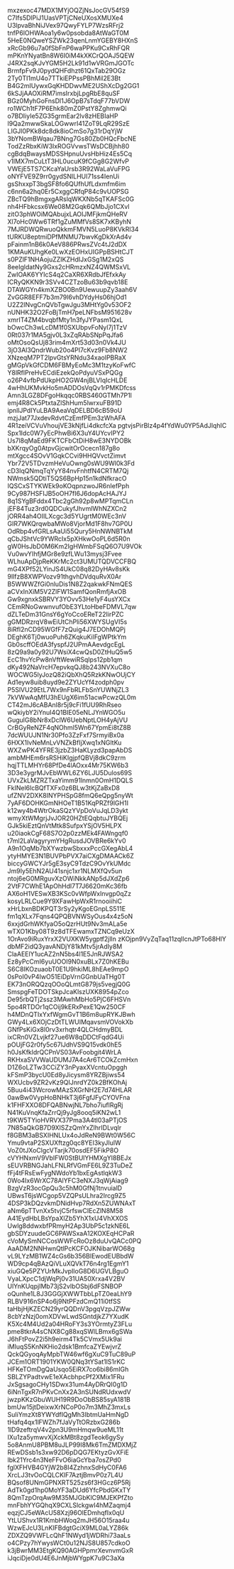 mxzexoc47MDX1MYjOQZjNsJocGV54fS9
C7Ifs5DlPiJ1UasVPTjCNeUXosXMUXe4
U3lpvaBhNiJVex97QwyFYLP7WzsRFrj2
tnfP6lOHWAoa1y6w0psobda8AtWaGT0M
5HeE0NQweYSZWk23qenLnmYGEBY8HXnS
xRcGb96u7a0fSbFnP6waPPKu9CxRhFQR
mPKnYNyatBn8W6I0iM4kXKCrQOAJ5QEW
J4RX2sqKJvYGM5H2Lk91d1wVRGmJGOTc
BrmfpFv9J0pydQHFdhzt61QxTab29OGz
2Ty0TI1mU4o7TTkiEPPssPBhMil2E3Bt
B4G2mIUywxGqKHDDwvME2UShXcDg2GG1
6kSJjAAOXiRM7imsIrxbjLpgRbE8quSF
BGz0MyhGoFnsDl1J6OpB7sTdqF77bVDW
ro1WCh1tF7P6Ehk80mZ0PstY8ZghmwQi
o7BDIiyIe5ZG35grmEar2lv8zHEBIaHP
l9Qa2mwwSkaLOGwwrI41ZoT9LqR29SzE
LIGJl0PKk8dc8dk8ioCmSo7g31rDqYjW
3bYNomBWqau7BNng7Gs80Zb0HQcFbcNE
TodZzRbxKiW3lxROGVvwsTWsDCBjhh80
cgBdqBwaysMDSSHpnuUvsHbHiz4Es5Cq
v1lMX7mCuLtT3HL0ucuK9fCGg8G2WfvP
VWEjE5TS7CKcaYaUrsb3R92WaLaVuFPG
oNYFVE9Z9rr0gydSNlLHUI71ss4IenUi
gsShxxpT3bgSF8fo6QUfhUfLdxmfm6im
c6nn6a2hq0Er5CxggCRfqP84c9vUOPSG
ZBcTQ9hBmgxgARslqWKXNb5qTKAFSc0G
nh4HFbkcsx6We08M2Gqk6QMbJjo1CXvl
zitO3phWOiMQAbujxLAOIJMFjkmQHeRV
Xl7oHc0Ww6TRf1gZuMMfVs8SK7xKByhN
7MJRDWQRwuoQkkmFMVN5LuoP8KVkRl34
tURKU8eptmiDPfMNMU7bwvKgDkXrAd4v
pFainm1nB6k0AeV886PRwsZVc4tJ2dDX
1KMAuKUhgKe0LwXzEOHxUIGPpBSHtCJT
s0PZlF1NHAojuZZIKZHdIJxGSg1M2xQS
8eeIgldatNy9Gxs2cHRmzxNZ4QWMSxVL
ZwIOAK6YYIcS4q2CaXR6XRdbJfEfxkAy
ICRyQKKN9r3SVv4CZTzoBu63b9qvb18E
DTAWGYn4kmXZBO0Bn9UewuupZy3aah6V
ZvGGR8EFF7b3m79l6vhDYdyHs06hjOd1
U2Z2INvgCnQVbTgwJgu3MHtYg0v53OF2
nUNHK32O2FoBjTmH7peLNFbsM951628v
xmrIT4ZM4bvqbfMty1n3fyJYPasm1QxL
bOwcCh3wLcDM1f0SXUbpvFoNyl7j1TzV
0Rt037r1MA5gjv0L3xZqRAbSNpPqJfa6
oMtOsoQsUj83rim4mXrt53d03n0Vk4JU
3jO3Al3QndrWub20o4PI7cKvz9Fb8NW2
XNzeqM7PT2lpvGtsYRNdu34xaolPBRaX
gMGpVkGfCDM6FBMyEoMc3M1tzyKoFwfC
Y8lRflPreHvECdiEzekQoPdyuVSxPQGg
o26P4vfbPdUkpHO2GW4njBLVIqIcHLDE
4wHhUKMvkHo5mADDOsVqQv1rPMKDfcss
Amn3LGZ8DFgoHkqqc0RBS460GTMh7P1l
emj4R8Ck5PtxtaZlShHum5lwrxuFB91D
ipnllJPdIYuLBA9AeaVqDELBD6cB59oU
mzjJat77JxdevRdvtCzEmfPEm3zWhAFA
4R1zeiVCVuVhoujVE3kNjfLi4dkcfcXa
pgtvjsPirBlz4p4fYdWu0YP5AdJlqhIC
Spx1Idc0W7yEcPhwBi6X3uY4UYcvIPY2
Us7l8qMaEd9FKTCFbCtDiH8wE3NYDOBk
bXKrqyOg0AtpvGjcwitOrOcecn187g8o
mtXgcc4SOvV1GqkCCvi9HHQVvctZimvt
Ybr72V5TDvzmHeVuOwng0sWU9Wl0k3Fd
cD3lqQNmqTqYyY84nvFnhtfN4CRTM7Qj
NWmsk5QDtiT5QS6BpHp15n1kdNfkracO
IQSCxSTYKWEk9oKOqpnzwoJR6nIefPph
9Cy987HSFIJB5oOH7fI6J6dopAcHAJYJ
8q1SYgBFddx4Tbc2gGh92p8wMPTqmCLn
jEF84Tuz3rd0QDCukyfJhvmlWhNZXCn2
jORR4ah4OIILXcgc3d5YUgrtM0WEc3nV
GIR7WKQrqwbaMWo8VjorMd1F8hv7GP0U
OdRbp4vfGRLsAaUi55Qury5HnNWNBTkM
qCbJShtVc9YWRcIx5pXHkwOoPL6d5R0n
gW0HsJbD0M6Km2IgHWmbFSqQ6O7U9VOk
Vu0wvYIhfjMGr8e9zfLWu13mysj3Fvee
WLhuApDjpReKKrMc2ct3UMUTQDVCCFBQ
mG4XPf52LYinJS4UkC08q82DyHAv8sKk
9llfzB8XWPVozv91thgvhDVdquRvX0Ar
B5WWWZfGi0nluDis1N8Z2qakwkFNmQES
aCVxInXiM5V2ZlFW1SamfQonRmfjAxOB
Gw9xgnxkSBRVY3YOvv53He1yF4usYXCx
CEmRNoGwwnvufObE3YLtoHbeFDMVL7qw
dZLTeDm31GnsY6gYoCcoEReT22IirPZC
gGMDRzrqV8wEiUtChPli56XWYSUgVI5s
8iRfl2nCD95WGfF7zQuig4J7EDOhMQPj
DEghK6Tj0wuoPuh6ZKqkuKilFgWPtkYm
Gb0scffOEdA3fyspfJ2UPmAAevdgcEgL
8zQ9a9a0y92U7WsiX4cwQsD0ZtHuQ5w5
EcC1hvYcPw8nVftWewiRSqIps12pb1qm
dKy492NaVrcH7epvkqQJ8b243NVXuC8o
WOCWG5lyJozQ82iQbXhQ5RzkKNwOUjCY
Ad1eyw8uib8uyd9e2ZYUcYf4zodph0pv
P5SlVU29EtL7Wx9nFbRLFbSnYUWNjZL3
7kVWwAqMfU3hEUgX6im51acwPcwzQL0m
CT42mJ6cABAnl8r5j9cFi1fUU9RhRseo
wQkiybY2iYnuI4Q1BIE05eNLJYnWGO5u
GugulG8bNr8xDclW6UebNptLOH4yAjVU
CrBGyReNZF4qNOhml5Wn67YpmEi8tZ8B
7dcWUUJN1Nr30Pfo3ZzFxf7SrmyiBx0a
6HXX1IvNeMnLvVNZkBfIjXwq1xNGltKu
WXZwPK4YFRE3jzbZ3HaKLyzd3papAbDS
ambMHEm6rsRSHiKIgjpfQBVj8dkC9zrm
hqjTTLMHYr68PfDe4lAOxx4Mr75KW6b3
3D3e3ygrMJvEbWWL6ZY6LJU5Dulos69S
UVxZkLMZRZTxaYimm91lnmn0OmH1DQLS
FkINel6lcBQfTXFx0z6BLw3tKjZaBxD8
ufZNV2DXK8INYPHSpG8fmQ6eQpg5nyWt
7yAF6DOHKGmNHOeT1B51KqPRZf9lGH1I
k12wy4b4WtrOkaSQzYVpDoVuJqLD3ykt
wmyXtWMgrjJvJOR20HZtEQqbtuJYBQEj
GJk5kiEztQnVtMtk8SufpxYSjOV5HLPX
u20iaokCgF68S7O2p0zzMEk4FAWngqf0
t7ml2LaVagyrymYHgRusdJOVBRe6kYv0
A9n1OqMb7bXYwzbwSbxxxPccGXegAbL4
ytyHMYE3N1BUVPbPVX7aiCXgDMAACk6Z
biccyGWCYJr5gE3syC9TdzC9OvYkUMdc
Jm9Iy5EhN2AU41snjc1xr1NLMXfQv5un
ntoj6eG0MRguvXzOWiNkkANp5dJXdZp6
2VtF7CWhE1ApOhHdl7T7J6620mKc36fb
AX6oH1VESwXB3KSc0vWfpWxlnvgp0qZz
kosyLRLCue9Y9XFawHpWxR1rnooiihiC
xHrLbxnBDKPQT3rSy2yKgoEGnpLS511E
fm1qXLx7Fqns4QPQBVNWSyOus4x4z5oN
6xxjdGrhWKfyaO5oQzrHUt9Nv3mALa5e
wTXO1Kby08T9z8dTFEwamxTZNCq9eUzX
1OrAvo9iRuxYrxX2VUXKW5ygptf2jlln
zKOjpn9VyZqTaq11zqIlcnJtPTo68HlY
dbMF2idQ3yavANDjY81kMtv5jrAdIy8M
ClaAEElY1ucAZ2nN5bs4l1E5JnRJWSA2
Ez8yPcCmI6yuUOOI9N0xuBLx7Z0hKEBu
S6C8IKOzuaobT0E1U9hkiML8hEAe9mpO
0sPoI0vP4IwO51EiDpVrnGGnbUaTHg0T
EK73nORQQzqOOoQLmtG879js5vegjQ0G
SmspgFeTDOTSkpJcaKlszUXK8954pZco
De95rbQTj2ssz3MAwhMbHo5PjC6FHSVn
5po4RTDOr1qCOij9kERxPexE1Qw250CF
h4MDnQTIxYxfWgmGvT1B6m8upRYKJBwh
GWy4Lx6XOjCzDtTLWUIMqavsmVOVokXb
GNfPsKiGx8l0rv3xrhqtr4QLCHdmyBDL
ixCRn0VZLvjkf27ue6W8qDDCtFqdG4Ui
pOUjFG2r0fy5c67lJdhVS9Q15vdk0hE5
h0JsKfkldrQCPnVS03AvFoobgit4WrLA
RKHxaSVVWaUDUMJ7A4cAr6TCOkZcmHxn
D1Z6oLZTw3CCiZY3nPyaxXVcntuOpggh
kFSmP3bycU0Ed8yJicysm8YRZBjiws54
WXUcbv9ZR2vKz9QIJnrdYZ0k2BfKOhAj
5Buu4i43WcrowMAzSXGrNH2E7d74HLAR
0awBw0VypHoBNHkT3j6FgfJFyCYOVFna
k1FHFXXO8DFQABNwjNL7bho7iuflRgRj
N41KuVnqKfaZrrQj9yJg8ooq5iKN2wL1
t9KW5TYioHVRVX37Pma3A4tl03aPTjOS
7N85aQkGB7D9XlSZzQmYxZlhrIDLvqIr
f8GBM3aBSXIHNLUx4oJdReN9BWt0W56C
Ymu9vtaP2SXUXftzg0qc8YEI3kyJIulW
VoZ0tJXoClgcVTarjk70osdEF5FikP8O
cVYHNxmV9VbIFW0StBUlYHMXgYl8BEJx
sEUVRBNGJahLFNLRfVGmFE6L9Z3TuDeZ
fFj4tFRsEwFygNWdoYb1bxEgAstlqkW3
0Wo4Ix6WrXC78AlYFC3eNXJ3qWjAiag9
BzgVzR3ocGpQu3c5hM0GfNj1tnvuialD
UBwsT6jsWCgop5VZQPsULhra2Ircg9Z5
4DSP3kDQzvkmDNidHvp7RdXn5ZUWNAxT
aNm6pTTvnXx5tvjC5rfswCIEcZlN8M58
A41EydHbLBsYpaXlZb5YhX1xU4VhXXOS
Uwlg8ddwxbfPRmyH2Ap3UbP5c1zkNE6L
gbSDYzuudeGC6PAWSxaA12KOXEqHCPaR
cVoMySmNCCosWWFcRoOz8duUvQACc0PQ
AaADM2NNHwnQtlPcKCFOJKNibarWO68g
vL9LYzMB1WZ4cGs6b356BlEwodEUBbdW
WD9cp4qBAzQiVLuXQVkT76n4rg1EgmY1
xiuGQe5PZYUrMkJvpIloG8D6UGVLBguO
VyaLXpcC1djWqPj0v31UA50Xrxa4V2BV
UlYnKUqpjIMb73jS2vlbOSbj6dFSNBOP
oQunhe1L8J3GGGjXWWTbbLpTZ0eaLhY9
RLBV916nSP4o6j9NtPFzdCmQ11i0tfSS
taHbjHjKZECN29yrQQDnV3pgqVzpJZWw
8cbYzNzj0omXDVwLwdSGntdjkZ7YXudK
K5Xc4M4Ud2a04HRoFY3s3YOrmtyZ3FLu
pme8tkrA4sCNX8Cg88xqSWlLBmx6gSWa
J6hFtPovZ2i5h9eirm4Tk5CVmx5Uk9ai
iMIuqS5KnNKHio2dsk1BmfcaZYEwjvrZ
QckQGyoqAyMpbTW46wf6gXuC9TuC89uP
JCEm1ORT1901YKW0QNq3tYSat1lS1rKC
HFKeTOmDgQaUsqo5EiRX7co6bi86mIGh
SBLZYPadtvwE1eXAcbhpcPf2XMix1FRu
JxSgsagoCHy1SDwx31um4AyDRrQI0g1D
6iNnTgxR7nPKvCnXx2A3nSUNdRUdxwdV
jwzpKKzGbuWUH19R9DoObBS85syA181B
bmUw15jtDeixwXrNCoP0o7m3MhZ3mxLs
SuIiYmzXt8YWYdfIQgMh3IbtmUaHmNgD
tHafq4qx1lFWZh7fJaVyTtORzbxG286b
1lD9zeftrqV4v2pn3U9mHmqw9ueML11t
IXu1za5ymwvXjXckMBt8zgdTeok6gySy
5o8AnmU8PBM8uJLP99I8Mk6TmZMDXMjZ
REwDSsb1s3xw92D6pDQG7EKtyzGvXFiE
lbk21Yrc4n3NeFFvO6iaGcYba7osZPd0
fglXFHVB4GYjW2b8I4ZzhnxSdHyC0FA6
XrcLJ3tvOoCQLCKlF7AztjBmvP0z7L4U
BQsof8UNmGPNXRT525zs6f3HGcz6P5Rj
AdTk0gd1hp0MoYF3aDUd6YfcPbdGKxTY
8QmTzpOrqAw9M35MJGbKlC9MJEKPfZto
mnFbhYYGQhqX9CXLSlckgwI4hMZaqmj4
eqzjCJ5eWAcU58Xzj96OlEDmhqfIx0qU
YtLUShvx1R1KmbHWoq2mJH56O15raa4u
WzwEJcU3LnKIFBdgtGciX9ML0aLYZ86k
ZDXZQ9VWFLcQhF1NWyd1jWDRhi73aaLs
o4CPzy7hYwysWCt0u12NJS8U857cdkoO
k3jBwrMM3EtgKQ90AGHPpmrXevnvmGxR
iJqciDje0dU4E6JnMjbWYgpK7u9C3aXa
